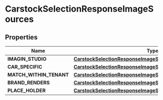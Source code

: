 

# CarstockSelectionResponseImageSources


## Properties

| Name | Type | Description | Notes |
|------------ | ------------- | ------------- | -------------|
|**IMAGIN_STUDIO** | [**CarstockSelectionResponseImageSourcesIMAGINSTUDIO**](CarstockSelectionResponseImageSourcesIMAGINSTUDIO.md) |  |  [optional] |
|**CAR_SPECIFIC** | [**CarstockSelectionResponseImageSourcesCARSPECIFIC**](CarstockSelectionResponseImageSourcesCARSPECIFIC.md) |  |  [optional] |
|**MATCH_WITHIN_TENANT** | [**CarstockSelectionResponseImageSourcesMATCHWITHINTENANT**](CarstockSelectionResponseImageSourcesMATCHWITHINTENANT.md) |  |  [optional] |
|**BRAND_RENDERS** | [**CarstockSelectionResponseImageSourcesBRANDRENDERS**](CarstockSelectionResponseImageSourcesBRANDRENDERS.md) |  |  [optional] |
|**PLACE_HOLDER** | [**CarstockSelectionResponseImageSourcesPLACEHOLDER**](CarstockSelectionResponseImageSourcesPLACEHOLDER.md) |  |  [optional] |



